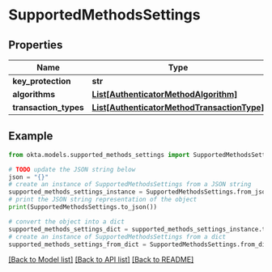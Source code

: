 # SupportedMethodsSettings


## Properties

Name | Type | Description | Notes
------------ | ------------- | ------------- | -------------
**key_protection** | **str** |  | [optional] 
**algorithms** | [**List[AuthenticatorMethodAlgorithm]**](AuthenticatorMethodAlgorithm.md) |  | [optional] 
**transaction_types** | [**List[AuthenticatorMethodTransactionType]**](AuthenticatorMethodTransactionType.md) |  | [optional] 

## Example

```python
from okta.models.supported_methods_settings import SupportedMethodsSettings

# TODO update the JSON string below
json = "{}"
# create an instance of SupportedMethodsSettings from a JSON string
supported_methods_settings_instance = SupportedMethodsSettings.from_json(json)
# print the JSON string representation of the object
print(SupportedMethodsSettings.to_json())

# convert the object into a dict
supported_methods_settings_dict = supported_methods_settings_instance.to_dict()
# create an instance of SupportedMethodsSettings from a dict
supported_methods_settings_from_dict = SupportedMethodsSettings.from_dict(supported_methods_settings_dict)
```
[[Back to Model list]](../README.md#documentation-for-models) [[Back to API list]](../README.md#documentation-for-api-endpoints) [[Back to README]](../README.md)


